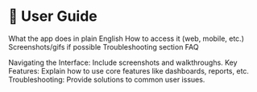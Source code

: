 # 🧍 User Guide

What the app does in plain English
How to access it (web, mobile, etc.)
Screenshots/gifs if possible
Troubleshooting section
FAQ

Navigating the Interface: Include screenshots and walkthroughs.
Key Features: Explain how to use core features like dashboards, reports, etc.
Troubleshooting: Provide solutions to common user issues.